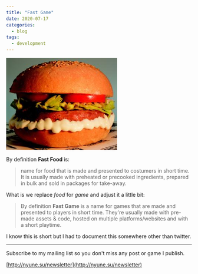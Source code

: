 ```yaml
---
title: "Fast Game"
date: 2020-07-17
categories:
  - blog
tags:
  - development
---
```




![fast-food](\assets\images\fast-food.jpg)

By definition **Fast Food** is:

> name for food that is made and presented to costumers in short time. It is usually made with preheated or precooked ingredients, prepared in bulk and sold in packages for take-away. 



What is we replace *food* for *game* and adjust it a little bit:

> By definition **Fast Game** is a name for games that are made and presented to players in short time. They're usually made with pre-made assets & code, hosted on multiple platforms/websites and with a short playtime.



I know this is short but I had to document this somewhere other than twitter.



------



Subscribe to my mailing list so you don't miss any post or game I publish.

[http://nyune.su/newsletter](http://nyune.su/newsletter)